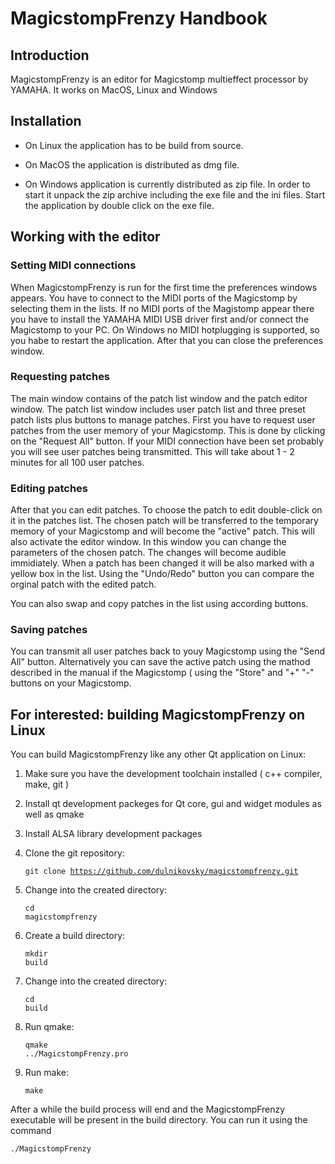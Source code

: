 # MagicstompFrenzy Handbook

## Introduction

MagicstompFrenzy is an editor for Magicstomp multieffect processor by YAMAHA. It works on MacOS, Linux and Windows

## Installation

* On Linux the application has to be build from source.

* On MacOS the application is distributed as dmg file. 

* On Windows application is currently distributed as zip file. In order to start it unpack the zip archive including the exe file and the ini files. Start the application by double click on the exe file.

## Working with the editor

### Setting MIDI connections

When MagicstompFrenzy is run for the first time the preferences windows appears. You have to connect to the MIDI ports of the Magicstomp by selecting them in the lists. If no MIDI ports of the Magistomp appear there you have to install the YAMAHA MIDI USB driver first and/or connect the Magicstomp to your PC. On Windows no MIDI hotplugging is supported, so you habe to restart the application. After that you can close the preferences window.

### Requesting patches

The main window contains of the patch list window and the patch editor window. The patch list window includes user patch list and three preset patch lists plus buttons to manage patches. First you have to request user patches from the user memory of your Magicstomp. This is done by clicking on the "Request All" button. If your MIDI connection have been set probably you will see user patches being transmitted. This will take about 1 - 2 minutes for all 100 user patches.

### Editing patches

After that you can edit patches. To choose the patch to edit double-click on it in the patches list. The chosen patch will be transferred to the temporary memory of your Magicstomp and will become the "active" patch. This will also activate the editor window. In this window you can change the parameters of the chosen patch. The changes will become audible immidiately. When a patch has been changed it will be also marked with a yellow box in the list. Using the "Undo/Redo" button you can compare the orginal patch with the edited patch.

You can also swap and copy patches in the list using according buttons.

### Saving patches

You can transmit all user patches back to youy Magicstomp using the "Send All" button. Alternatively you can save the active patch using the mathod described in the manual if the Magicstomp ( using the "Store" and "+" "-" buttons on your Magicstomp.

## For interested: building MagicstompFrenzy on Linux

You can build MagicstompFrenzy like any other Qt application on Linux:

1. Make sure you have the development toolchain installed ( c++ compiler, make, git )

2. Install qt development packeges for Qt core, gui and widget modules as well as qmake

3. Install ALSA library development packages

4. Clone the git repository: <pre><code>git clone https://github.com/dulnikovsky/magicstompfrenzy.git</code></pre>

5. Change into the created directory:  <pre><code>cd magicstompfrenzy</code></pre>

6. Create a build directory: <pre><code>mkdir build</code></pre>

7. Change into the created directory:  <pre><code>cd build</code></pre>

8. Run qmake: <pre><code>qmake ../MagicstompFrenzy.pro</code></pre>

9. Run make: <pre><code>make</code></pre>

After a while the build process will end and the MagicstompFrenzy executable will be present in the build directory. You can run it using the command <pre><code>./MagicstompFrenzy</code></pre>
